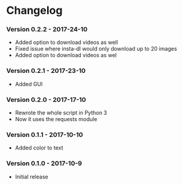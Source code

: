 # Changelog
### Version 0.2.2 - 2017-24-10
* Added option to download videos as well
* Fixed issue where insta-dl would only download up to 20 images
* Added option to download videos as wel

### Version 0.2.1 - 2017-23-10
* Added GUI

### Version 0.2.0 - 2017-17-10
* Rewrote the whole script in Python 3
* Now it uses the requests module

### Version 0.1.1 - 2017-10-10
* Added color to text

### Version 0.1.0 - 2017-10-9
* Initial release
